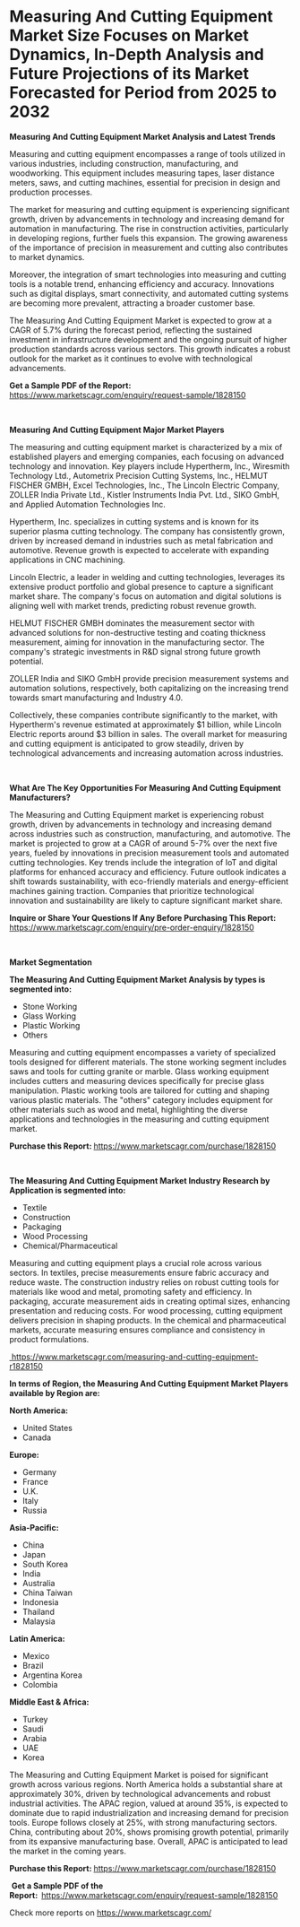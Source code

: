 <p><h1>Measuring And Cutting Equipment Market Size Focuses on Market Dynamics, In-Depth Analysis and Future Projections of its Market Forecasted for Period from 2025 to 2032</h1></p><p><strong>Measuring And Cutting Equipment Market Analysis and Latest Trends</strong></p>
<p><p>Measuring and cutting equipment encompasses a range of tools utilized in various industries, including construction, manufacturing, and woodworking. This equipment includes measuring tapes, laser distance meters, saws, and cutting machines, essential for precision in design and production processes. </p><p>The market for measuring and cutting equipment is experiencing significant growth, driven by advancements in technology and increasing demand for automation in manufacturing. The rise in construction activities, particularly in developing regions, further fuels this expansion. The growing awareness of the importance of precision in measurement and cutting also contributes to market dynamics.</p><p>Moreover, the integration of smart technologies into measuring and cutting tools is a notable trend, enhancing efficiency and accuracy. Innovations such as digital displays, smart connectivity, and automated cutting systems are becoming more prevalent, attracting a broader customer base.</p><p>The Measuring And Cutting Equipment Market is expected to grow at a CAGR of 5.7% during the forecast period, reflecting the sustained investment in infrastructure development and the ongoing pursuit of higher production standards across various sectors. This growth indicates a robust outlook for the market as it continues to evolve with technological advancements.</p></p>
<p><strong>Get a Sample PDF of the Report:&nbsp;</strong> <a href="https://www.marketscagr.com/enquiry/request-sample/1828150?utm_campaign=1868&utm_medium=2&utm_source=Github&utm_content=ia&utm_term=28022025&utm_id=measuring-and-cutting-equipment">https://www.marketscagr.com/enquiry/request-sample/1828150</a></p>
<p>&nbsp;</p>
<p><strong>Measuring And Cutting Equipment Major Market Players</strong></p>
<p><p>The measuring and cutting equipment market is characterized by a mix of established players and emerging companies, each focusing on advanced technology and innovation. Key players include Hypertherm, Inc., Wiresmith Technology Ltd., Autometrix Precision Cutting Systems, Inc., HELMUT FISCHER GMBH, Excel Technologies, Inc., The Lincoln Electric Company, ZOLLER India Private Ltd., Kistler Instruments India Pvt. Ltd., SIKO GmbH, and Applied Automation Technologies Inc.</p><p>Hypertherm, Inc. specializes in cutting systems and is known for its superior plasma cutting technology. The company has consistently grown, driven by increased demand in industries such as metal fabrication and automotive. Revenue growth is expected to accelerate with expanding applications in CNC machining.</p><p>Lincoln Electric, a leader in welding and cutting technologies, leverages its extensive product portfolio and global presence to capture a significant market share. The company's focus on automation and digital solutions is aligning well with market trends, predicting robust revenue growth.</p><p>HELMUT FISCHER GMBH dominates the measurement sector with advanced solutions for non-destructive testing and coating thickness measurement, aiming for innovation in the manufacturing sector. The company's strategic investments in R&D signal strong future growth potential.</p><p>ZOLLER India and SIKO GmbH provide precision measurement systems and automation solutions, respectively, both capitalizing on the increasing trend towards smart manufacturing and Industry 4.0. </p><p>Collectively, these companies contribute significantly to the market, with Hypertherm's revenue estimated at approximately $1 billion, while Lincoln Electric reports around $3 billion in sales. The overall market for measuring and cutting equipment is anticipated to grow steadily, driven by technological advancements and increasing automation across industries.</p></p>
<p>&nbsp;</p>
<p><strong>What Are The Key Opportunities For Measuring And Cutting Equipment Manufacturers?</strong></p>
<p><p>The Measuring and Cutting Equipment market is experiencing robust growth, driven by advancements in technology and increasing demand across industries such as construction, manufacturing, and automotive. The market is projected to grow at a CAGR of around 5-7% over the next five years, fueled by innovations in precision measurement tools and automated cutting technologies. Key trends include the integration of IoT and digital platforms for enhanced accuracy and efficiency. Future outlook indicates a shift towards sustainability, with eco-friendly materials and energy-efficient machines gaining traction. Companies that prioritize technological innovation and sustainability are likely to capture significant market share.</p></p>
<p><strong>Inquire or Share Your Questions If Any Before Purchasing This Report:</strong> <a href="https://www.marketscagr.com/enquiry/pre-order-enquiry/1828150?utm_campaign=1868&utm_medium=2&utm_source=Github&utm_content=ia&utm_term=28022025&utm_id=measuring-and-cutting-equipment">https://www.marketscagr.com/enquiry/pre-order-enquiry/1828150</a></p>
<p>&nbsp;</p>
<p><strong>Market Segmentation</strong></p>
<p><strong>The Measuring And Cutting Equipment Market Analysis by types is segmented into:</strong></p>
<p><ul><li>Stone Working</li><li>Glass Working</li><li>Plastic Working</li><li>Others</li></ul></p>
<p><p>Measuring and cutting equipment encompasses a variety of specialized tools designed for different materials. The stone working segment includes saws and tools for cutting granite or marble. Glass working equipment includes cutters and measuring devices specifically for precise glass manipulation. Plastic working tools are tailored for cutting and shaping various plastic materials. The "others" category includes equipment for other materials such as wood and metal, highlighting the diverse applications and technologies in the measuring and cutting equipment market.</p></p>
<p><strong>Purchase this Report:&nbsp;</strong><a href="https://www.marketscagr.com/purchase/1828150?utm_campaign=1868&utm_medium=2&utm_source=Github&utm_content=ia&utm_term=28022025&utm_id=measuring-and-cutting-equipment">https://www.marketscagr.com/purchase/1828150</a></p>
<p>&nbsp;</p>
<p><strong>The Measuring And Cutting Equipment Market Industry Research by Application is segmented into:</strong></p>
<p><ul><li>Textile</li><li>Construction</li><li>Packaging</li><li>Wood Processing</li><li>Chemical/Pharmaceutical</li></ul></p>
<p><p>Measuring and cutting equipment plays a crucial role across various sectors. In textiles, precise measurements ensure fabric accuracy and reduce waste. The construction industry relies on robust cutting tools for materials like wood and metal, promoting safety and efficiency. In packaging, accurate measurement aids in creating optimal sizes, enhancing presentation and reducing costs. For wood processing, cutting equipment delivers precision in shaping products. In the chemical and pharmaceutical markets, accurate measuring ensures compliance and consistency in product formulations.</p></p>
<p><a href="https://www.marketscagr.com/measuring-and-cutting-equipment-r1828150?utm_campaign=1868&utm_medium=2&utm_source=Github&utm_content=ia&utm_term=28022025&utm_id=measuring-and-cutting-equipment">&nbsp;https://www.marketscagr.com/measuring-and-cutting-equipment-r1828150</a></p>
<p><strong>In terms of Region, the Measuring And Cutting Equipment Market Players available by Region are:</strong></p>
<p>
    <p> <strong> North America: </strong>
        <ul>
            <li>United States</li>
            <li>Canada</li>
        </ul>
        </p> 
    <p> <strong> Europe: </strong>
        <ul>
            <li>Germany</li>
            <li>France</li>
            <li>U.K.</li>
            <li>Italy</li>
            <li>Russia</li>
        </ul>
        </p> 
    <p> <strong> Asia-Pacific: </strong>
        <ul>
            <li>China</li>
            <li>Japan</li>
            <li>South Korea</li>
            <li>India</li>
            <li>Australia</li>
            <li>China Taiwan</li>
            <li>Indonesia</li>
            <li>Thailand</li>
            <li>Malaysia</li>
        </ul>
        </p> 
    <p> <strong> Latin America: </strong>
        <ul>
            <li>Mexico</li>
            <li>Brazil</li>
            <li>Argentina Korea</li>
            <li>Colombia</li>
        </ul>
        </p> 
    <p> <strong> Middle East & Africa: </strong>
        <ul>
            <li>Turkey</li>
            <li>Saudi</li>
            <li>Arabia</li>
            <li>UAE</li>
            <li>Korea</li>
        </ul>
    </p>
    </p>
<p><p>The Measuring and Cutting Equipment Market is poised for significant growth across various regions. North America holds a substantial share at approximately 30%, driven by technological advancements and robust industrial activities. The APAC region, valued at around 35%, is expected to dominate due to rapid industrialization and increasing demand for precision tools. Europe follows closely at 25%, with strong manufacturing sectors. China, contributing about 20%, shows promising growth potential, primarily from its expansive manufacturing base. Overall, APAC is anticipated to lead the market in the coming years.</p></p>
<p><strong>Purchase this Report: </strong><a href="https://www.marketscagr.com/purchase/1828150?utm_campaign=1868&utm_medium=2&utm_source=Github&utm_content=ia&utm_term=28022025&utm_id=measuring-and-cutting-equipment">https://www.marketscagr.com/purchase/1828150</a></p>
<p>&nbsp;<strong>Get a Sample PDF of the Report:&nbsp;&nbsp;</strong><a href="https://www.marketscagr.com/enquiry/request-sample/1828150?utm_campaign=1868&utm_medium=2&utm_source=Github&utm_content=ia&utm_term=28022025&utm_id=measuring-and-cutting-equipment">https://www.marketscagr.com/enquiry/request-sample/1828150</a></p>
<p><strong></strong></p>
<p>Check more reports on <a href="https://www.marketscagr.com/?utm_campaign=1868&utm_medium=2&utm_source=Github&utm_content=ia&utm_term=28022025&utm_id=measuring-and-cutting-equipment">https://www.marketscagr.com/</a></p>